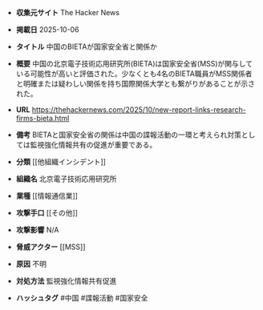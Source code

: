 - **収集元サイト**
The Hacker News

- **掲載日**
2025-10-06

- **タイトル**
中国のBIETAが国家安全省と関係か

- **概要**
中国の北京電子技術応用研究所(BIETA)は国家安全省(MSS)が関与している可能性が高いと評価された。少なくとも4名のBIETA職員がMSS関係者と明確または疑わしい関係を持ち国際関係大学とも繋がりがあることが示された。

- **URL**
https://thehackernews.com/2025/10/new-report-links-research-firms-bieta.html

- **備考**
BIETAと国家安全省の関係は中国の諜報活動の一環と考えられ対策としては監視強化情報共有の促進が重要である。

- **分類**
[[他組織インシデント]]

- **組織名**
北京電子技術応用研究所

- **業種**
[[情報通信業]]

- **攻撃手口**
[[その他]]

- **攻撃影響**
N/A

- **脅威アクター**
[[MSS]]

- **原因**
不明

- **対処方法**
監視強化情報共有促進

- **ハッシュタグ**
#中国 #諜報活動 #国家安全
